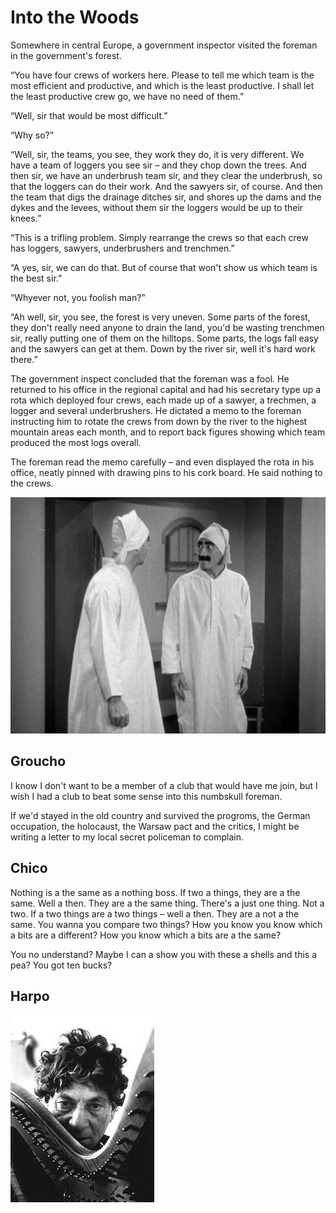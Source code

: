 # Into the Woods
Somewhere in central Europe, a government inspector visited the foreman in the government's forest.

“You have four crews of workers here. Please to tell me which team is the most efficient and productive, and which is the least productive.  I shall let the least productive crew go, we have no need of them.”  

“Well, sir that would be most difficult.”

“Why so?”

“Well, sir, the teams, you see, they work they do, it is very different. We have a team of loggers you see sir – and they chop down the trees.  And then sir, we have an underbrush team sir, and they clear the underbrush, so that the loggers can do their work. And the sawyers sir, of course. And then the team that digs the drainage ditches sir, and shores up the dams and the dykes and the levees, without them sir the loggers would be up to their knees.”

“This is a trifling problem.  Simply rearrange the crews so that each crew has loggers, sawyers, underbrushers and trenchmen.”

“A yes, sir, we can do that.  But of course that won't show us which team is the best sir.”

“Whyever not, you foolish man?”

“Ah well, sir, you see, the forest is very uneven. Some parts of the forest, they don't really need anyone to drain the land, you'd be wasting trenchmen sir, really putting one of them on the hilltops.  Some parts, the logs fall easy and the sawyers can get at them.  Down by the river sir, well it's hard work there.”

The government inspect concluded that the foreman was a fool. He returned to his office in the regional capital and had his secretary type up a rota which deployed four crews, each made up of a sawyer, a trechmen, a logger and several underbrushers.  He dictated a memo to the foreman instructing him to rotate the crews from down by the river to the highest mountain areas each month, and to report back figures showing which team produced the most logs overall.

The foreman read the memo carefully – and even displayed the rota in his office, neatly pinned with drawing pins to his cork board.  He said nothing to the crews.

!["Groucho"](Groucho.jpg)

## Groucho
I know I don't want to be a member of a club that would have me join, but I wish I had a club to beat some sense into this numbskull foreman. 

If we'd stayed in the old country and survived the progroms, the German occupation, the holocaust, the Warsaw pact and the critics, I might be writing a letter to my local secret policeman to complain.

## Chico
Nothing is a the same as a nothing boss.  If two a things, they are a the same.  Well a then.  They are a the same thing.  There's a just one thing. Not a two. If a two things are a two things – well a then.  They are a not a the same. You wanna you compare two things? How you know you know which a bits are a different? How you know which a bits are a the same?

You no understand? Maybe I can a show you with these a shells and this a pea? You got ten bucks?

## Harpo
!["Harpo"](harpo.jpg)

